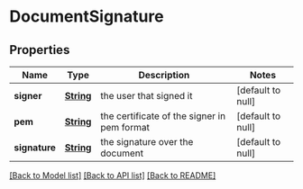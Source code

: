 # DocumentSignature
## Properties

Name | Type | Description | Notes
------------ | ------------- | ------------- | -------------
**signer** | [**String**](string.md) | the user that signed it | [default to null]
**pem** | [**String**](string.md) | the certificate of the signer in pem format | [default to null]
**signature** | [**String**](string.md) | the signature over the document | [default to null]

[[Back to Model list]](../README.md#documentation-for-models) [[Back to API list]](../README.md#documentation-for-api-endpoints) [[Back to README]](../README.md)

